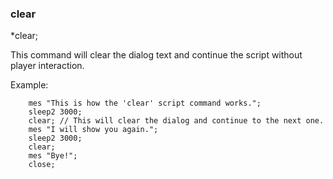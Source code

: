### clear
*clear;

This command will clear the dialog text and continue the script without player interaction.

Example:
```
	mes "This is how the 'clear' script command works.";
	sleep2 3000;
	clear; // This will clear the dialog and continue to the next one.
	mes "I will show you again.";
	sleep2 3000;
	clear;
	mes "Bye!";
	close;
```
